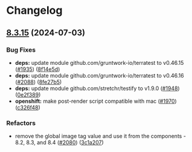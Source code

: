 # Changelog

## [8.3.15](https://github.com/camunda/camunda-platform-helm/compare/camunda-platform-8.3.14...camunda-platform-8.3.15) (2024-07-03)


### Bug Fixes

* **deps:** update module github.com/gruntwork-io/terratest to v0.46.15 ([#1935](https://github.com/camunda/camunda-platform-helm/issues/1935)) ([8f14e5d](https://github.com/camunda/camunda-platform-helm/commit/8f14e5d385680af5daace92da5fe9d9cd8f89ce4))
* **deps:** update module github.com/gruntwork-io/terratest to v0.46.16 ([#2088](https://github.com/camunda/camunda-platform-helm/issues/2088)) ([8fe27b5](https://github.com/camunda/camunda-platform-helm/commit/8fe27b55966a4577e5f72c720bd85aac5bd63d63))
* **deps:** update module github.com/stretchr/testify to v1.9.0 ([#1948](https://github.com/camunda/camunda-platform-helm/issues/1948)) ([0e2f389](https://github.com/camunda/camunda-platform-helm/commit/0e2f3897ebff7e13722ee42dca801ca94d1de292))
* **openshift:** make post-render script compatible with mac ([#1970](https://github.com/camunda/camunda-platform-helm/issues/1970)) ([c326f48](https://github.com/camunda/camunda-platform-helm/commit/c326f4892f3728fd3e9f8bfe72db9beb219f6b5e))


### Refactors

* remove the global image tag value and use it from the components - 8.2, 8.3, and 8.4 ([#2080](https://github.com/camunda/camunda-platform-helm/issues/2080)) ([3c1a207](https://github.com/camunda/camunda-platform-helm/commit/3c1a20702705dc5ae4029eddd4fbe06e66796937))

